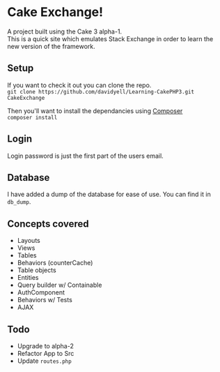 # Cake Exchange!
A project built using the Cake 3 alpha-1.  
This is a quick site which emulates Stack Exchange in order to learn the new version of the framework.

## Setup
If you want to check it out you can clone the repo.  
`git clone https://github.com/davidyell/Learning-CakePHP3.git CakeExchange`  

Then you'll want to install the dependancies using [Composer](https://getcomposer.org/)  
`composer install`

## Login
Login password is just the first part of the users email.

## Database
I have added a dump of the database for ease of use. You can find it in `db_dump`.

## Concepts covered
* Layouts
* Views
* Tables
* Behaviors (counterCache)
* Table objects
* Entities
* Query builder w/ Containable
* AuthComponent
* Behaviors w/ Tests
* AJAX

## Todo
* Upgrade to alpha-2  
 * Refactor App to Src
 * Update `routes.php`
